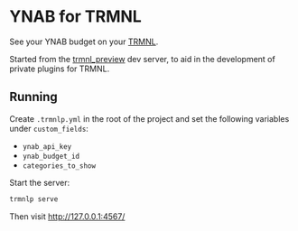# YNAB for TRMNL

See your YNAB budget on your [TRMNL](https://usetrmnl.com).

Started from the [trmnl_preview](https://github.com/schrockwell/trmnl_preview) dev server, to aid in the development of private plugins for TRMNL.

## Running

Create `.trmnlp.yml` in the root of the project and set the following variables under `custom_fields`:
- `ynab_api_key`
- `ynab_budget_id`
- `categories_to_show`


Start the server:
```sh
trmnlp serve
```

Then visit http://127.0.0.1:4567/
